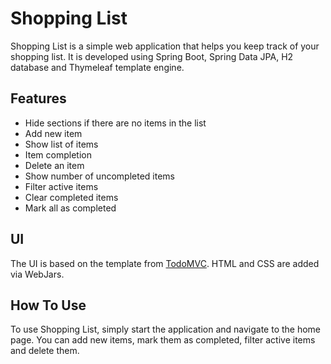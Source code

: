 # Shopping List

Shopping List is a simple web application that helps you keep track of your shopping list. It 
is developed using Spring Boot, Spring Data JPA, H2 database and Thymeleaf template engine.

## Features

- Hide sections if there are no items in the list
- Add new item
- Show list of items
- Item completion
- Delete an item
- Show number of uncompleted items
- Filter active items
- Clear completed items
- Mark all as completed

## UI

The UI is based on the template from [TodoMVC](https://todomvc.com). HTML and CSS are added 
via WebJars.

## How To Use

To use Shopping List, simply start the application and navigate to the home page. You can add 
new items, mark them as completed, filter active items and delete them.
